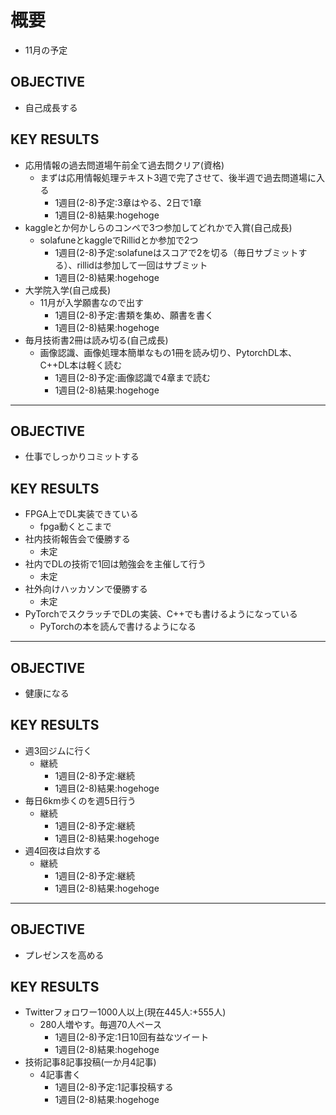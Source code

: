# 概要
- 11月の予定

## OBJECTIVE
- 自己成長する

## KEY RESULTS
- 応用情報の過去問道場午前全て過去問クリア(資格)
  - まずは応用情報処理テキスト3週で完了させて、後半週で過去問道場に入る
    - 1週目(2-8)予定:3章はやる、2日で1章
    - 1週目(2-8)結果:hogehoge 
- kaggleとか何かしらのコンペで3つ参加してどれかで入賞(自己成長)
  - solafuneとkaggleでRillidとか参加で2つ
    - 1週目(2-8)予定:solafuneはスコアで2を切る（毎日サブミットする）、rillidは参加して一回はサブミット
    - 1週目(2-8)結果:hogehoge 
- 大学院入学(自己成長)
  - 11月が入学願書なので出す
    - 1週目(2-8)予定:書類を集め、願書を書く
    - 1週目(2-8)結果:hogehoge 
- 毎月技術書2冊は読み切る(自己成長)
  - 画像認識、画像処理本簡単なもの1冊を読み切り、PytorchDL本、C++DL本は軽く読む
    - 1週目(2-8)予定:画像認識で4章まで読む
    - 1週目(2-8)結果:hogehoge 

---

## OBJECTIVE
- 仕事でしっかりコミットする

## KEY RESULTS
- FPGA上でDL実装できている
  - fpga動くとこまで
- 社内技術報告会で優勝する
  - 未定
- 社内でDLの技術で1回は勉強会を主催して行う
  - 未定
- 社外向けハッカソンで優勝する
  - 未定
- PyTorchでスクラッチでDLの実装、C++でも書けるようになっている
  - PyTorchの本を読んで書けるようになる

---

## OBJECTIVE
- 健康になる

## KEY RESULTS
- 週3回ジムに行く
  - 継続
    - 1週目(2-8)予定:継続
    - 1週目(2-8)結果:hogehoge
- 毎日6km歩くのを週5日行う
  - 継続
    - 1週目(2-8)予定:継続
    - 1週目(2-8)結果:hogehoge
- 週4回夜は自炊する
  - 継続
    - 1週目(2-8)予定:継続
    - 1週目(2-8)結果:hogehoge

---

## OBJECTIVE
- プレゼンスを高める

## KEY RESULTS
- Twitterフォロワー1000人以上(現在445人:+555人)
  - 280人増やす。毎週70人ペース
    - 1週目(2-8)予定:1日10回有益なツイート
    - 1週目(2-8)結果:hogehoge
- 技術記事8記事投稿(一か月4記事)
  - 4記事書く
    - 1週目(2-8)予定:1記事投稿する
    - 1週目(2-8)結果:hogehoge
